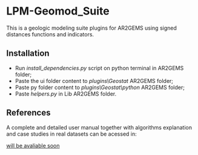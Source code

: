 # LPM-Geomod_Suite
This is a geologic modeling suite plugins for AR2GEMS using signed distances functions and indicators.

## Installation
* Run *install_dependencies.py* script on python terminal in AR2GEMS folder;  
* Paste the ui folder content to *plugins\Geostat* AR2GEMS folder; 
* Paste py folder content to *plugins\Geostat\python* AR2GEMS folder; 
* Paste *helpers.py* in Lib AR2GEMS folder.

## References
A complete and detailed user manual together with algorithms explanation and case studies in real datasets can be acessed in: 

[will be avaliable soon](https://www.com.br)
